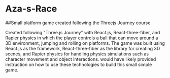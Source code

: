 # Aza-s-Race
##Small platform game created following the Threejs Journey course

 Created following "Three.js Journey" with React.js, React-three-fiber, and Rapier physics in which the player controls a ball that can move around a 3D environment, jumping and rolling on platforms. The game was built using React.js as the framework, React-three-fiber as the library for creating 3D scenes, and Rapier physics for handling physics simulations such as character movement and object interactions.  would have likely provided instruction on how to use these technologies to build this small simple game.
